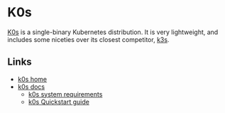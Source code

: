 # K0s

[K0s](https://k0sproject.io) is a single-binary Kubernetes distribution. It is very lightweight, and includes some niceties over its closest competitor, [k3s](https://k3s.io).

## Links

- [k0s home](https://k0sproject.io)
- [k0s docs](https://docs.k0sproject.io/v1.21.2+k0s.1/)
  - [k0s system requirements](https://docs.k0sproject.io/v1.21.2+k0s.1/system-requirements/)
  - [k0s Quickstart guide](https://docs.k0sproject.io/v1.21.2+k0s.1/install/)